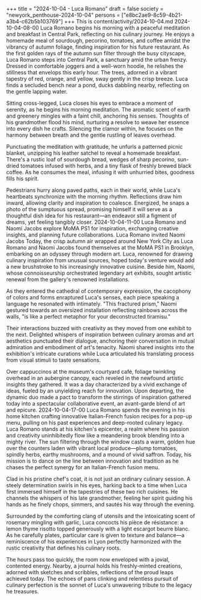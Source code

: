 +++
title = "2024-10-04 - Luca Romano"
draft = false
society = "newyork_penthouse-2024-10-04"
persons = ["e8bc2ae9-8c59-4b21-a3b4-c62b5b103769"]
+++
This is content/activity/2024-10-04.md
2024-10-04-08-00
Luca Romano begins his morning with a peaceful meditation and breakfast in Central Park, reflecting on his culinary journey. He enjoys a homemade meal of sourdough, pecorino, tomatoes, and coffee amidst the vibrancy of autumn foliage, finding inspiration for his future restaurant.
As the first golden rays of the autumn sun filter through the busy cityscape, Luca Romano steps into Central Park, a sanctuary amid the urban frenzy. Dressed in comfortable joggers and a well-worn hoodie, he relishes the stillness that envelops this early hour. The trees, adorned in a vibrant tapestry of red, orange, and yellow, sway gently in the crisp breeze. Luca finds a secluded bench near a pond, ducks dabbling nearby, reflecting on the gentle lapping water.

Sitting cross-legged, Luca closes his eyes to embrace a moment of serenity, as he begins his morning meditation. The aromatic scent of earth and greenery mingles with a faint chill, anchoring his senses. Thoughts of his grandmother flood his mind, nurturing a resolve to weave her essence into every dish he crafts. Silencing the clamor within, he focuses on the harmony between breath and the gentle rustling of leaves overhead.

Punctuating the meditation with gratitude, he unfurls a patterned picnic blanket, unzipping his leather satchel to reveal a homemade breakfast. There's a rustic loaf of sourdough bread, wedges of sharp pecorino, sun-dried tomatoes infused with herbs, and a tiny flask of freshly brewed black coffee. As he consumes the meal, infusing it with unhurried bites, goodness fills his spirit.

Pedestrians hurry along paved paths, each in their world, while Luca's heartbeats synchronize with the morning rhythm. Reflections draw him inward, allowing clarity and inspiration to coalesce. Energized, he snaps a photo of the sumptuous spread, promising himself it will serve as a thoughtful dish idea for his restaurant—an endeavor still a figment of dreams, yet feeling tangibly closer.
2024-10-04-11-00
Luca Romano and Naomi Jacobs explore MoMA PS1 for inspiration, exchanging creative insights, and planning future collaborations.
Luca Romano invited Naomi Jacobs
Today, the crisp autumn air wrapped around New York City as Luca Romano and Naomi Jacobs found themselves at the MoMA PS1 in Brooklyn, embarking on an odyssey through modern art. Luca, renowned for drawing culinary inspiration from unusual sources, hoped today's venture would add a new brushstroke to his increasingly innovative cuisine. Beside him, Naomi, whose connoisseurship orchestrated legendary art exhibits, sought artistic renewal from the gallery's renowned installations.

As they entered the cathedral of contemporary expression, the cacophony of colors and forms enraptured Luca's senses, each piece speaking a language he resonated with intimately. "This fractured prism," Naomi gestured towards an oversized installation reflecting rainbows across the walls, "is like a perfect metaphor for your deconstructed tiramisu."

Their interactions buzzed with creativity as they moved from one exhibit to the next. Delighted whispers of inspiration between culinary aromas and art aesthetics punctuated their dialogue, anchoring their conversation in mutual admiration and embodiment of art's tenacity. Naomi shared insights into the exhibition's intricate curations while Luca articulated his translating process from visual stimuli to taste sensations.

Over cappuccinos at the museum's courtyard café, foliage twinkling overhead in an aubergine canopy, each reveled in the newfound artistic insights they gathered. It was a day characterized by a vivid exchange of ideas, fueled by an unyielding reach for innovation. Upon departing, the dynamic duo made a pact to transform the stirrings of inspiration gathered today into a spectacular collaborative event, an avant-garde blend of art and epicure.
2024-10-04-17-00
Luca Romano spends the evening in his home kitchen crafting innovative Italian-French fusion recipes for a pop-up menu, pulling on his past experiences and deep-rooted culinary legacy.
Luca Romano stands at his kitchen's epicenter, a realm where his passion and creativity uninhibitedly flow like a meandering brook blending into a mighty river. The sun filtering through the window casts a warm, golden hue over the counters laden with vibrant local produce—plump tomatoes, spindly herbs, earthy mushrooms, and a mound of vivid saffron. Today, his mission is to dance on the line between innovation and tradition as he chases the perfect synergy for an Italian-French fusion menu.

Clad in his pristine chef's coat, it is not just an ordinary culinary session. A steely determination swirls in his eyes, harking back to a time when Luca first immersed himself in the tapestries of these two rich cuisines. He channels the whispers of his late grandmother, feeling her spirit guiding his hands as he finely chops, simmers, and sautés his way through the evening.

Surrounded by the comforting clang of utensils and the intoxicating scent of rosemary mingling with garlic, Luca concocts his pièce de résistance: a lemon thyme risotto topped generously with a light escargot beurre blanc. As he carefully plates, particular care is given to texture and balance—a reminiscence of his experiences in Lyon perfectly harmonized with the rustic creativity that defines his culinary roots.

The hours pass too quickly, the room now enveloped with a jovial, contented energy. Nearby, a journal holds his freshly-minted creations, adorned with sketches and scribbles, reflections of the proud leaps achieved today. The echoes of pans clinking and relentless pursuit of culinary perfection is the sonnet of Luca's unwavering tribute to the legacy he treasures.
